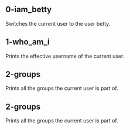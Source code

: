 ## 0-iam_betty 
Switches the current user to the user betty.

## 1-who_am_i
Prints the effective username of the current user.

## 2-groups 
Prints all the groups the current user is part of.
## 2-groups
Prints all the groups the current user is part of.
